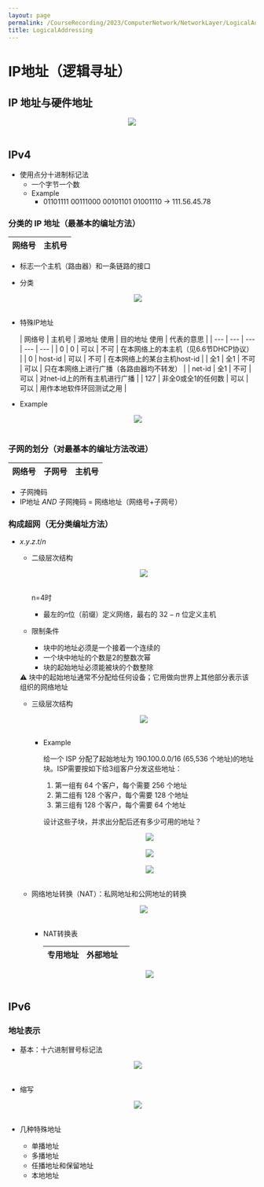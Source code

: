 ```yaml
---
layout: page
permalink: /CourseRecording/2023/ComputerNetwork/NetworkLayer/LogicalAddressing/index.html
title: LogicalAddressing
---
```


# IP地址（逻辑寻址）

## **IP 地址与硬件地址**

<div style="display: flex; justify-content: center;">
    <img src="https://cryoushiwo.oss-cn-hangzhou.aliyuncs.com/images/202409071434638.png" style="max-width: 80%; height: auto;">
</div><br>

## IPv4

- 使用点分十进制标记法
    - 一个字节一个数
    - Example
        - 01101111 00111000 00101101 01001110 $\rightarrow$ 111.56.45.78

### 分类的 IP 地址（最基本的编址方法）

| 网络号 | 主机号 |
| --- | --- |
- 标志一个主机（路由器）和一条链路的接口
- 分类
    
    <div style="display: flex; justify-content: center;">
        <img src="https://cryoushiwo.oss-cn-hangzhou.aliyuncs.com/images/202409071434369.png" style="max-width: 80%; height: auto;">
    </div><br>
    
- 特殊IP地址
    
    
    | 网络号 | 主机号 | 源地址
    使用 | 目的地址
    使用 | 代表的意思 |
    | --- | --- | --- | --- | --- |
    | 0 | 0 | 可以 | 不可 | 在本网络上的本主机（见6.6节DHCP协议） |
    | 0 | host-id | 可以 | 不可 | 在本网络上的某台主机host-id |
    | 全1 | 全1 | 不可 | 可以 | 只在本网络上进行广播（各路由器均不转发） |
    | net-id | 全1 | 不可 | 可以 | 对net-id上的所有主机进行广播 |
    | 127 | 非全0或全1的任何数 | 可以 | 可以 | 用作本地软件环回测试之用 |
- Example
    
    <div style="display: flex; justify-content: center;">
        <img src="https://cryoushiwo.oss-cn-hangzhou.aliyuncs.com/images/202409071434893.png" style="max-width: 80%; height: auto;">
    </div><br>
    

### 子网的划分（对最基本的编址方法改进）

| 网络号 | 子网号 | 主机号 |
| --- | --- | --- |
- 子网掩码
- IP地址 $AND$ 子网掩码 = 网络地址（网络号+子网号）

### 构成超网（无分类编址方法）

- $x.y.z.t/n$
    - 二级层次结构
        
        <div style="display: flex; justify-content: center;">
            <img src="https://cryoushiwo.oss-cn-hangzhou.aliyuncs.com/images/202409071434906.png" style="max-width: 80%; height: auto;">
        </div><br>
        
        n=4时
        
        - 最左的$n$位（前缀）定义网络，最右的 $32-n$ 位定义主机
    - 限制条件
        - 块中的地址必须是一个接着一个连续的
        - 一个块中地址的个数是2的整数次幂
        - 块的起始地址必须能被块的个数整除
    
    <aside>
    ⚠️ 块中的起始地址通常不分配给任何设备；它用做向世界上其他部分表示该组织的网络地址
    
    </aside>
    
    - 三级层次结构
        
        <div style="display: flex; justify-content: center;">
            <img src="https://cryoushiwo.oss-cn-hangzhou.aliyuncs.com/images/202409071434594.png" style="max-width: 80%; height: auto;">
        </div><br>
        
        - Example
            
            给一个 ISP 分配了起始地址为 190.100.0.0/16 (65,536 个地址)的地址块。ISP需要按如下给3组客户分发这些地址：
            
            1. 第一组有 64 个客户，每个需要 256 个地址
            2. 第二组有 128 个客户，每个需要 128 个地址
            3. 第三组有 128 个客户，每个需要 64 个地址
            
            设计这些子块，并求出分配后还有多少可用的地址？
            
            <div style="display: flex; justify-content: center;">
                <img src="https://cryoushiwo.oss-cn-hangzhou.aliyuncs.com/images/202409071434360.png" style="max-width: 80%; height: auto;">
            </div><br>
            
            <div style="display: flex; justify-content: center;">
                <img src="https://cryoushiwo.oss-cn-hangzhou.aliyuncs.com/images/202409071435570.png" style="max-width: 80%; height: auto;">
            </div><br>
            
            <div style="display: flex; justify-content: center;">
                <img src="https://cryoushiwo.oss-cn-hangzhou.aliyuncs.com/images/202409071435125.png" style="max-width: 80%; height: auto;">
            </div><br>
            
    - 网络地址转换（NAT）：私网地址和公网地址的转换
        
        <div style="display: flex; justify-content: center;">
            <img src="https://cryoushiwo.oss-cn-hangzhou.aliyuncs.com/images/202409071435234.png" style="max-width: 80%; height: auto;">
        </div><br>
        
        - NAT转换表
            
            
            | 专用地址 | 外部地址 |  |
            | --- | --- | --- |
            
            <div style="display: flex; justify-content: center;">
                <img src="https://cryoushiwo.oss-cn-hangzhou.aliyuncs.com/images/202409071435956.png" style="max-width: 80%; height: auto;">
            </div><br>
            
        

## IPv6

### 地址表示

- 基本：十六进制冒号标记法
    
    <div style="display: flex; justify-content: center;">
        <img src="https://cryoushiwo.oss-cn-hangzhou.aliyuncs.com/images/202409071435082.png" style="max-width: 80%; height: auto;">
    </div><br>
    
- 缩写
    
    <div style="display: flex; justify-content: center;">
        <img src="https://cryoushiwo.oss-cn-hangzhou.aliyuncs.com/images/202409071435128.png" style="max-width: 80%; height: auto;">
    </div><br>
    
- 几种特殊地址
    - 单播地址
    - 多播地址
    - 任播地址和保留地址
    - 本地地址